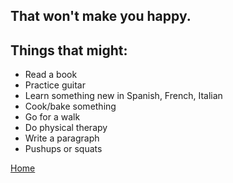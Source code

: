## That won't make you happy.

## Things that might:
- Read a book
- Practice guitar
- Learn something new in Spanish, French, Italian
- Cook/bake something
- Go for a walk
- Do physical therapy
- Write a paragraph
- Pushups or squats

[Home](/improvement)
